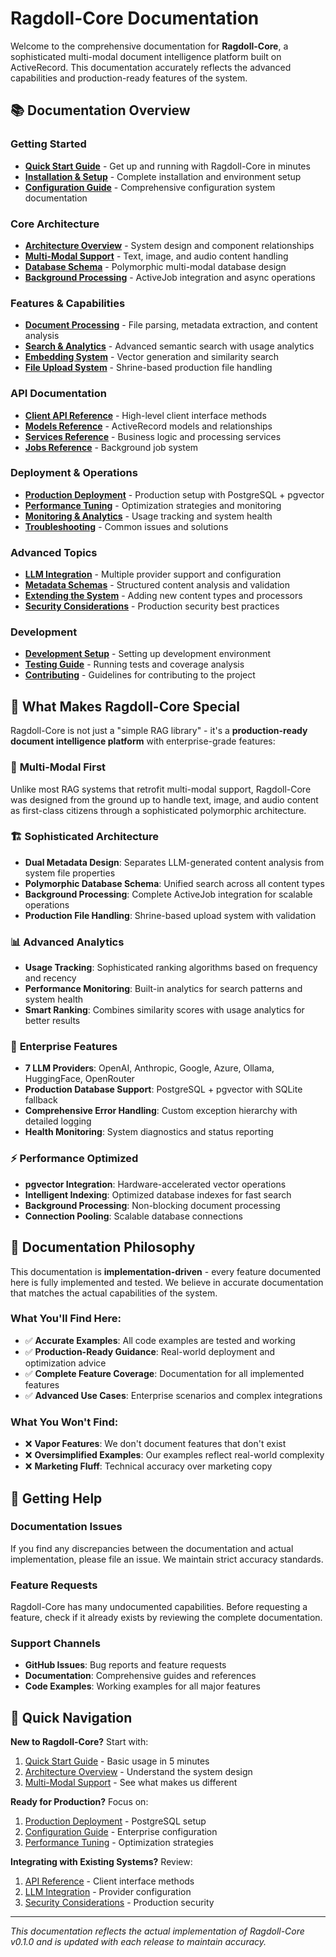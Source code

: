 # Ragdoll-Core Documentation

Welcome to the comprehensive documentation for **Ragdoll-Core**, a sophisticated multi-modal document intelligence platform built on ActiveRecord. This documentation accurately reflects the advanced capabilities and production-ready features of the system.

## 📚 Documentation Overview

### Getting Started
- **[Quick Start Guide](quick-start.md)** - Get up and running with Ragdoll-Core in minutes
- **[Installation & Setup](installation.md)** - Complete installation and environment setup
- **[Configuration Guide](configuration.md)** - Comprehensive configuration system documentation

### Core Architecture
- **[Architecture Overview](architecture.md)** - System design and component relationships
- **[Multi-Modal Support](multi-modal.md)** - Text, image, and audio content handling
- **[Database Schema](database-schema.md)** - Polymorphic multi-modal database design
- **[Background Processing](background-processing.md)** - ActiveJob integration and async operations

### Features & Capabilities
- **[Document Processing](document-processing.md)** - File parsing, metadata extraction, and content analysis
- **[Search & Analytics](search-analytics.md)** - Advanced semantic search with usage analytics
- **[Embedding System](embedding-system.md)** - Vector generation and similarity search
- **[File Upload System](file-uploads.md)** - Shrine-based production file handling

### API Documentation
- **[Client API Reference](api-client.md)** - High-level client interface methods
- **[Models Reference](api-models.md)** - ActiveRecord models and relationships
- **[Services Reference](api-services.md)** - Business logic and processing services
- **[Jobs Reference](api-jobs.md)** - Background job system

### Deployment & Operations
- **[Production Deployment](deployment.md)** - Production setup with PostgreSQL + pgvector
- **[Performance Tuning](performance.md)** - Optimization strategies and monitoring
- **[Monitoring & Analytics](monitoring.md)** - Usage tracking and system health
- **[Troubleshooting](troubleshooting.md)** - Common issues and solutions

### Advanced Topics
- **[LLM Integration](llm-integration.md)** - Multiple provider support and configuration
- **[Metadata Schemas](metadata-schemas.md)** - Structured content analysis and validation
- **[Extending the System](extending.md)** - Adding new content types and processors
- **[Security Considerations](security.md)** - Production security best practices

### Development
- **[Development Setup](development.md)** - Setting up development environment
- **[Testing Guide](testing.md)** - Running tests and coverage analysis
- **[Contributing](contributing.md)** - Guidelines for contributing to the project

## 🚀 What Makes Ragdoll-Core Special

Ragdoll-Core is not just a "simple RAG library" - it's a **production-ready document intelligence platform** with enterprise-grade features:

### 🎯 **Multi-Modal First**
Unlike most RAG systems that retrofit multi-modal support, Ragdoll-Core was designed from the ground up to handle text, image, and audio content as first-class citizens through a sophisticated polymorphic architecture.

### 🏗️ **Sophisticated Architecture**
- **Dual Metadata Design**: Separates LLM-generated content analysis from system file properties
- **Polymorphic Database Schema**: Unified search across all content types
- **Background Processing**: Complete ActiveJob integration for scalable operations
- **Production File Handling**: Shrine-based upload system with validation

### 📊 **Advanced Analytics**
- **Usage Tracking**: Sophisticated ranking algorithms based on frequency and recency
- **Performance Monitoring**: Built-in analytics for search patterns and system health
- **Smart Ranking**: Combines similarity scores with usage analytics for better results

### 🔧 **Enterprise Features**
- **7 LLM Providers**: OpenAI, Anthropic, Google, Azure, Ollama, HuggingFace, OpenRouter
- **Production Database Support**: PostgreSQL + pgvector with SQLite fallback
- **Comprehensive Error Handling**: Custom exception hierarchy with detailed logging
- **Health Monitoring**: System diagnostics and status reporting

### ⚡ **Performance Optimized**
- **pgvector Integration**: Hardware-accelerated vector operations
- **Intelligent Indexing**: Optimized database indexes for fast search
- **Background Processing**: Non-blocking document processing
- **Connection Pooling**: Scalable database connections

## 📖 Documentation Philosophy

This documentation is **implementation-driven** - every feature documented here is fully implemented and tested. We believe in accurate documentation that matches the actual capabilities of the system.

### What You'll Find Here:
- ✅ **Accurate Examples**: All code examples are tested and working
- ✅ **Production-Ready Guidance**: Real-world deployment and optimization advice
- ✅ **Complete Feature Coverage**: Documentation for all implemented features
- ✅ **Advanced Use Cases**: Enterprise scenarios and complex integrations

### What You Won't Find:
- ❌ **Vapor Features**: We don't document features that don't exist
- ❌ **Oversimplified Examples**: Our examples reflect real-world complexity
- ❌ **Marketing Fluff**: Technical accuracy over marketing copy

## 🤝 Getting Help

### Documentation Issues
If you find any discrepancies between the documentation and actual implementation, please file an issue. We maintain strict accuracy standards.

### Feature Requests
Ragdoll-Core has many undocumented capabilities. Before requesting a feature, check if it already exists by reviewing the complete documentation.

### Support Channels
- **GitHub Issues**: Bug reports and feature requests
- **Documentation**: Comprehensive guides and references
- **Code Examples**: Working examples for all major features

## 🎯 Quick Navigation

**New to Ragdoll-Core?** Start with:
1. [Quick Start Guide](quick-start.md) - Basic usage in 5 minutes
2. [Architecture Overview](architecture.md) - Understand the system design
3. [Multi-Modal Support](multi-modal.md) - See what makes us different

**Ready for Production?** Focus on:
1. [Production Deployment](deployment.md) - PostgreSQL setup
2. [Configuration Guide](configuration.md) - Enterprise configuration
3. [Performance Tuning](performance.md) - Optimization strategies

**Integrating with Existing Systems?** Review:
1. [API Reference](api-client.md) - Client interface methods
2. [LLM Integration](llm-integration.md) - Provider configuration
3. [Security Considerations](security.md) - Production security

---

*This documentation reflects the actual implementation of Ragdoll-Core v0.1.0 and is updated with each release to maintain accuracy.*